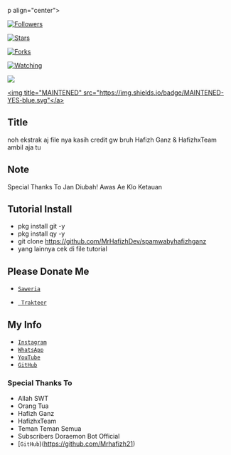 p align="center">

<a href="https://github.com/MrHafizhDev/followers"><img title="Followers" src="https://img.shields.io/github/followers/MrHafizhDev?color=blue&style=flat-square"></a>

<a href="https://github.com/MrHafizhDev/spamwabyhafizhganz/stargazers/"><img title="Stars" src="https://img.shields.io/github/stars/MrHafizhDev/spamwabyhafizhganz?color=red&style=flat-square"></a>

<a href="https://github.com/MrHafizhDev/spamwabyhafizhganz/network/members"><img title="Forks" src="http://img.shields.io/github/forks/MrHafizhDev/spamwabyhafizhganz?color=red&style=flat-square"></a>

<a href="https://github.com/MrHafizhDev/spamwabyhafizhganz/watchers"><img title="Watching" src="https://img.shields.io/github/watchers/MrHafizhDev/spamwabyhafizhganz?label=Watchers&color=blue&style=flat-square"></a>

<a href="https://hits.seeyoufarm.com"><img src="https://hits.seeyoufarm.com/api/count/incr/badge.svg?url=https%3A%2F%2Fgithub.com%2FMrHafizhDev%2Fspamwabyhafizh&count_bg=%2379C83D&title_bg=%23555555&icon=&icon_color=%23E7E7E7&title=Support&edge_flat=false"/></a>

<a href="#"><img title="MAINTENED" src="https://img.shields.io/badge/MAINTENED-YES-blue.svg"</a>

</p>

## Title
noh ekstrak aj file nya
kasih credit gw bruh
Hafizh Ganz & HafizhxTeam
ambil aja tu





## Note 
Special Thanks To Jan Diubah!
Awas Ae Klo Ketauan

## Tutorial Install
+ pkg install git -y
+ pkg install qy -y
+ git clone https://github.com/MrHafizhDev/spamwabyhafizhganz
+ yang lainnya cek di file tutorial

## Please Donate Me

- [`Saweria`](https://saweria.co/doraemonbot)

- [` Trakteer`](https://trakteer.id/doraemonbot)

## My Info
* [`Instagram`](https://instagram.com/hafizh.021y/)
* [`WhatsApp`](https://wa.me/6285741056111)
* [`YouTube`](https://youtu.be/mwjTn5Th8LI)
* [`GitHub`](https://github.com/MrHafizhDev)

### Special Thanks To
- Allah SWT
- Orang Tua
- Hafizh Ganz
- HafizhxTeam
- Teman Teman Semua
- Subscribers Doraemon Bot Official
- [`GitHub`)(https://github.com/Mrhafizh21)

